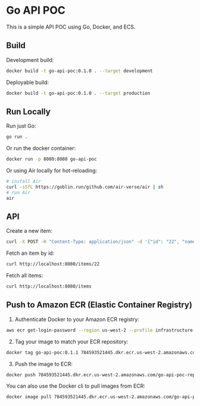 # Go API POC

This is a simple API POC using Go, Docker, and ECS.

## Build

Development build:
```bash
docker build -t go-api-poc:0.1.0 . --target development
```

Deployable build:
```bash
docker build -t go-api-poc:0.1.0 . --target production
```

## Run Locally

Run just Go:
```bash
go run .
```

Or run the docker container:
```bash
docker run -p 8080:8080 go-api-poc
```

Or using Air locally for hot-reloading:
```bash
# install Air
curl -sSfL https://goblin.run/github.com/air-verse/air | sh
# run Air
air
```

## API

Create a new item:
```bash
curl -X POST -H "Content-Type: application/json" -d '{"id": "22", "name": "🔮"}' http://localhost:8080/items
```

Fetch an item by id:
```bash
curl http://localhost:8080/items/22
```

Fetch all items:
```bash
curl http://localhost:8080/items
```

## Push to Amazon ECR (Elastic Container Registry)

1. Authenticate Docker to your Amazon ECR registry:
```bash
aws ecr get-login-password --region us-west-2 --profile infrastructure-admin-dev | docker login --username AWS --password-stdin 784593521445.dkr.ecr.us-west-2.amazonaws.com
```

2. Tag your image to match your ECR repository:
```bash
docker tag go-api-poc:0.1.1 784593521445.dkr.ecr.us-west-2.amazonaws.com/go-api-poc-repository:0.1.1
```

3. Push the image to ECR:
```bash
docker push 784593521445.dkr.ecr.us-west-2.amazonaws.com/go-api-poc-repository:0.1.1
```

You can also use the Docker cli to pull images from ECR:
```bash
docker image pull 784593521445.dkr.ecr.us-west-2.amazonaws.com/go-api-poc-repository:0.1.1
```

